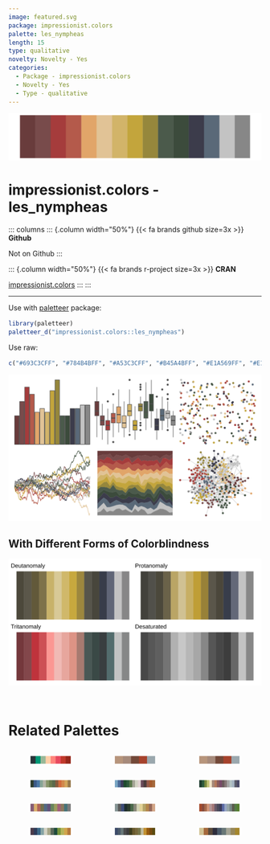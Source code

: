 ```yaml
---
image: featured.svg
package: impressionist.colors
palette: les_nympheas
length: 15
type: qualitative
novelty: Novelty - Yes
categories:
  - Package - impressionist.colors
  - Novelty - Yes
  - Type - qualitative
---
```


![](featured.svg)

# impressionist.colors - les_nympheas 

::: columns
::: {.column width="50%"}
{{< fa brands github size=3x >}}
**Github**

Not on Github
:::

::: {.column width="50%"}
{{< fa brands r-project size=3x >}}
**CRAN**

[impressionist.colors](https://CRAN.R-project.org/package=impressionist.colors)
:::
:::

<hr> 

Use with [paletteer](https://emilhvitfeldt.github.io/paletteer/) package:

```r
library(paletteer)
paletteer_d("impressionist.colors::les_nympheas")
```

Use raw:

```r
c("#693C3CFF", "#784B4BFF", "#A53C3CFF", "#B45A4BFF", "#E1A569FF", "#E1C396FF", "#D2B469FF", "#C3A53CFF", "#96873CFF", "#4B5A4BFF", "#3C4B3CFF", "#3C3C4BFF", "#5A6978FF", "#C3C3C3FF", "#878787FF")
``` 

![](examples.png) <br>

## With Different Forms of Colorblindness

![](colorblind.svg) 

<br>

# Related Palettes

<div class="list" style="display: grid; grid-template-columns: auto auto auto;"> <figure class="figure">
<a href="../../awtools/a_palette/"> <img src="../../awtools/a_palette/featured.svg" style="width: 100%;" class="figure-img"></a>
</figure> <figure class="figure">
<a href="../../ButterflyColors/hamadryas_feronia/"> <img src="../../ButterflyColors/hamadryas_feronia/featured.svg" style="width: 100%;" class="figure-img"></a>
</figure> <figure class="figure">
<a href="../../ButterflyColors/hamadryas_feronia/"> <img src="../../ButterflyColors/hamadryas_feronia/featured.svg" style="width: 100%;" class="figure-img"></a>
</figure> <figure class="figure">
<a href="../../impressionist.colors/lestaque_aux_toits_rouges/"> <img src="../../impressionist.colors/lestaque_aux_toits_rouges/featured.svg" style="width: 100%;" class="figure-img"></a>
</figure> <figure class="figure">
<a href="../../impressionist.colors/fleurs_dans_un_vase_de_cristal/"> <img src="../../impressionist.colors/fleurs_dans_un_vase_de_cristal/featured.svg" style="width: 100%;" class="figure-img"></a>
</figure> <figure class="figure">
<a href="../../impressionist.colors/un_dimanche_apres_midi_a_l_ile_de_la_grande_jatte/"> <img src="../../impressionist.colors/un_dimanche_apres_midi_a_l_ile_de_la_grande_jatte/featured.svg" style="width: 100%;" class="figure-img"></a>
</figure> <figure class="figure">
<a href="../../rcartocolor/Antique/"> <img src="../../rcartocolor/Antique/featured.svg" style="width: 100%;" class="figure-img"></a>
</figure> <figure class="figure">
<a href="../../impressionist.colors/dans_la_serre/"> <img src="../../impressionist.colors/dans_la_serre/featured.svg" style="width: 100%;" class="figure-img"></a>
</figure> <figure class="figure">
<a href="../../impressionist.colors/les_peupliers/"> <img src="../../impressionist.colors/les_peupliers/featured.svg" style="width: 100%;" class="figure-img"></a>
</figure> <figure class="figure">
<a href="../../impressionist.colors/la_recolte_des_foins_eragny/"> <img src="../../impressionist.colors/la_recolte_des_foins_eragny/featured.svg" style="width: 100%;" class="figure-img"></a>
</figure> <figure class="figure">
<a href="../../impressionist.colors/la_yole/"> <img src="../../impressionist.colors/la_yole/featured.svg" style="width: 100%;" class="figure-img"></a>
</figure> <figure class="figure">
<a href="../../impressionist.colors/bouilloire_et_fruits/"> <img src="../../impressionist.colors/bouilloire_et_fruits/featured.svg" style="width: 100%;" class="figure-img"></a>
</figure> 
</div>
